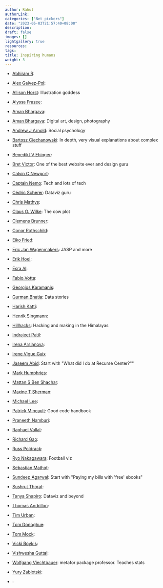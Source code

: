 ```yaml
---
author: Rahul
authorLink: 
categories: ["Net pickers"]
date: "2023-05-03T21:57:40+08:00"
description: 
draft: false
images: []
lightgallery: true
resources:
tags:
title: Inspiring humans
weight: 3
---
```


- [Abhiram R](https://abhiramr.com/):
- [Alex Galvez-Pol](https://alexgalvezpol.com/):
- [Allison Horst](https://allisonhorst.com/): Illustration goddess
- [Alyssa Frazee](http://alyssafrazee.com/):
- [Aman Bhargava](https://aman-bhargava.com/):
- [Aman Bhargava](https://thedivtagguy.com/): Digital art, design, photography
- [Andrew J Arnold](https://www.andyjarnold.com/research): Social psychology
- [Bartosz Ciechanowski](https://ciechanow.ski/archives/): In depth, very visual explanations about complex stuff
- [Benedikt V Ehinger](https://benediktehinger.de/blog/science/):
- [Bret Victor](http://worrydream.com/): One of the best website ever and design guru
- [Calvin C Newport](https://calnewport.com/): 
- [Captain Nemo](https://captnemo.in/archive.html): Tech and lots of tech
- [Cédric Scherer](https://www.cedricscherer.com/): Dataviz guru
- [Chris Mathys](https://chrismathys.com/#content):
- [Claus O. Wilke](https://clauswilke.com/): The cow plot
- [Clemens Brunner](https://cbrnr.github.io/): 
- [Conor Rothschild](https://www.connorrothschild.com/):
- [Eiko Fried](https://eiko-fried.com/):
- [Eric Jan Wagenmakers](http://www.ejwagenmakers.com/): JASP and more
- [Erik Hoel](https://www.erikphoel.com/): 
- [Esra Al](https://www.esraal.com/):
- [Fabio Votta](https://www.favstats.eu/):
- [Georgios Karamanis](https://karaman.is/):
- [Gurman Bhatia](https://www.gurmanbhatia.com/): Data stories
- [Harish Katti](https://sites.google.com/view/harish-katti/home):
- [Henrik Singmann](http://singmann.org/):
- [Hillhacks](https://hillhacks.in/): Hacking and making in the Himalayas
- [Indrajeet Patil](https://sites.google.com/site/indrajeetspatilmorality/):
- [Irena Arslanova](https://www.irena-arslanova.com/):
- [Irene Vigue Guix](https://irenevigueguix.wordpress.com/)
- [Jaseem Abid](https://blog.jabid.in/): Start with "What did I do at Recurse Center?""
- [Mark Humphries](https://medium.com/@drmdhumphries):
- [Mattan S Ben Shachar](https://home.msbstats.info/): 
- [Maxine T Sherman](https://maxinetsherman.weebly.com/):
- [Michael Lee](https://faculty.sites.uci.edu/mdlee/):
- [Patrick Mineault](https://xcorr.net/): Good code handbook
- [Praneeth Namburi](https://praneethnamburi.com/):
- [Raphael Vallat](https://raphaelvallat.com/):
- [Richard Gao](http://www.rdgao.com/):
- [Russ Poldrack](https://poldrack.github.io/):
- [Ryo Nakagawara](https://ryo-n7.github.io/): Football viz
- [Sebastian Mathot](https://www.cogsci.nl/):
- [Sundeep Agarwal](https://learnbyexample.github.io/about/): Start with "Paying my bills with 'free' ebooks"
- [Sushrut Thorat](https://sushrutthorat.com/):
- [Tanya Shapiro](https://www.tanyashapiro.com/): Dataviz and beyond
- [Thomas Andrillon](https://thomas-andrillon.wixsite.com/research):
- [Tim Urban](https://waitbutwhy.com/):
- [Tom Donoghue](https://tomdonoghue.github.io/):
- [Tom Mock](https://themockup.blog/about.html):
- [Vicki Boykis](https://vickiboykis.com/):
- [Vishwesha Guttal](https://teelabiisc.wordpress.com/):
- [Wolfgang Viechtbauer](https://www.wvbauer.com/doku.php/home): metafor package professor. Teaches stats 
- [Yury Zablotski](https://yury-zablotski.netlify.app/):


- []():

